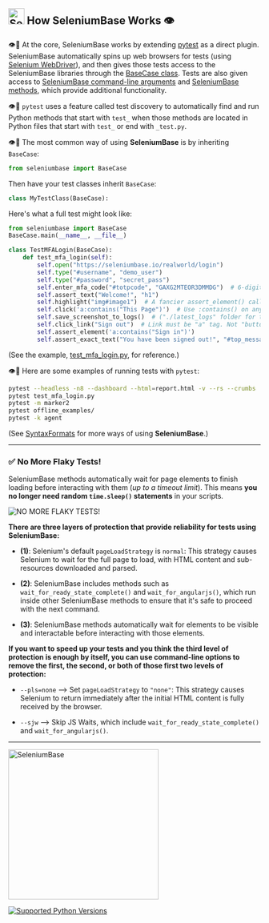<!-- SeleniumBase Docs -->

## [<img src="https://seleniumbase.github.io/img/logo6.png" title="SeleniumBase" width="32">](https://github.com/seleniumbase/SeleniumBase/) How SeleniumBase Works 👁️

<a id="how_seleniumbase_works"></a>

👁️🔎 At the core, SeleniumBase works by extending [pytest](https://docs.pytest.org/en/latest/) as a direct plugin. SeleniumBase automatically spins up web browsers for tests (using [Selenium WebDriver](https://www.selenium.dev/documentation/webdriver/)), and then gives those tests access to the SeleniumBase libraries through the [BaseCase class](https://github.com/seleniumbase/SeleniumBase/blob/master/seleniumbase/fixtures/base_case.py). Tests are also given access to [SeleniumBase command-line arguments](https://github.com/seleniumbase/SeleniumBase/blob/master/help_docs/customizing_test_runs.md) and [SeleniumBase methods](https://github.com/seleniumbase/SeleniumBase/blob/master/help_docs/method_summary.md), which provide additional functionality.

👁️🔎 ``pytest`` uses a feature called test discovery to automatically find and run Python methods that start with ``test_`` when those methods are located in Python files that start with ``test_`` or end with ``_test.py``.

👁️🔎 The most common way of using **SeleniumBase** is by inheriting ``BaseCase``:

```python
from seleniumbase import BaseCase
```

Then have your test classes inherit ``BaseCase``:

```python
class MyTestClass(BaseCase):
```

Here's what a full test might look like:

```python
from seleniumbase import BaseCase
BaseCase.main(__name__, __file__)

class TestMFALogin(BaseCase):
    def test_mfa_login(self):
        self.open("https://seleniumbase.io/realworld/login")
        self.type("#username", "demo_user")
        self.type("#password", "secret_pass")
        self.enter_mfa_code("#totpcode", "GAXG2MTEOR3DMMDG")  # 6-digit
        self.assert_text("Welcome!", "h1")
        self.highlight("img#image1")  # A fancier assert_element() call
        self.click('a:contains("This Page")')  # Use :contains() on any tag
        self.save_screenshot_to_logs()  # ("./latest_logs" folder for test)
        self.click_link("Sign out")  # Link must be "a" tag. Not "button".
        self.assert_element('a:contains("Sign in")')
        self.assert_exact_text("You have been signed out!", "#top_message")
```

(See the example, [test_mfa_login.py](https://github.com/seleniumbase/SeleniumBase/blob/master/examples/test_mfa_login.py), for reference.)

👁️🔎 Here are some examples of running tests with ``pytest``:

```bash
pytest --headless -n8 --dashboard --html=report.html -v --rs --crumbs
pytest test_mfa_login.py
pytest -m marker2
pytest offline_examples/
pytest -k agent
```

(See <a href="https://seleniumbase.io/help_docs/syntax_formats/">SyntaxFormats</a> for more ways of using <b>SeleniumBase</b>.)

--------

### ✅ No More Flaky Tests!

<p>SeleniumBase methods automatically wait for page elements to finish loading before interacting with them (<i>up to a timeout limit</i>). This means <b>you no longer need random <span><code>time.sleep()</code></span> statements</b> in your scripts.</p>
<img src="https://img.shields.io/badge/Flaky%20Tests%3F-%20NO%21-11BBDD.svg" alt="NO MORE FLAKY TESTS!" />

**There are three layers of protection that provide reliability for tests using SeleniumBase:**

* **(1)**: Selenium's default ``pageLoadStrategy`` is ``normal``: This strategy causes Selenium to wait for the full page to load, with HTML content and sub-resources downloaded and parsed.

* **(2)**: SeleniumBase includes methods such as ``wait_for_ready_state_complete()`` and ``wait_for_angularjs()``, which run inside other SeleniumBase methods to ensure that it's safe to proceed with the next command.

* **(3)**: SeleniumBase methods automatically wait for elements to be visible and interactable before interacting with those elements.

**If you want to speed up your tests and you think the third level of protection is enough by itself, you can use command-line options to remove the first, the second, or both of those first two levels of protection:**

* ``--pls=none`` --> Set ``pageLoadStrategy`` to ``"none"``: This strategy causes Selenium to return immediately after the initial HTML content is fully received by the browser.

* ``--sjw`` --> Skip JS Waits, which include ``wait_for_ready_state_complete()`` and ``wait_for_angularjs()``.

--------

<p><a href="https://github.com/seleniumbase/SeleniumBase/"><img src="https://seleniumbase.github.io/cdn/img/super_logo_sb.png" alt="SeleniumBase" title="SeleniumBase" width="300" /></a></p>
<p><a href="https://www.python.org/downloads/" target="_blank"><img src="https://img.shields.io/pypi/pyversions/seleniumbase.svg?color=22AAEE&logo=python" title="Supported Python Versions" /></a></p>
